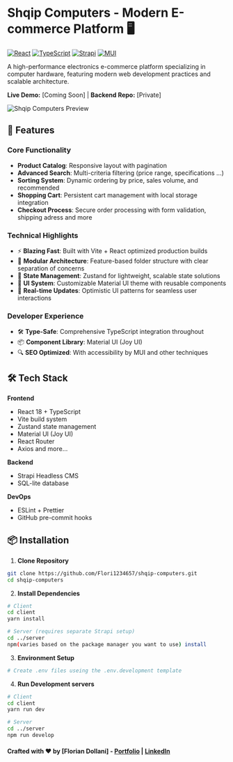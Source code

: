 # Shqip Computers - Modern E-commerce Platform 🖥️

[![React](https://img.shields.io/badge/React-20232A?style=for-the-badge&logo=react&logoColor=61DAFB)](https://react.dev/)
[![TypeScript](https://img.shields.io/badge/TypeScript-3178C6?style=for-the-badge&logo=typescript&logoColor=white)](https://www.typescriptlang.org/)
[![Strapi](https://img.shields.io/badge/Strapi-2F2E8B?style=for-the-badge&logo=strapi&logoColor=white)](https://strapi.io/)
[![MUI](https://img.shields.io/badge/MUI-007FFF?style=for-the-badge&logo=mui&logoColor=white)](https://mui.com/)

A high-performance electronics e-commerce platform specializing in computer hardware, featuring modern web development practices and scalable architecture.

**Live Demo:** [Coming Soon] | **Backend Repo:** [Private]

![Shqip Computers Preview](https://via.placeholder.com/800x400.png?text=Shqip+Computers+Screenshot) <!-- Add real screenshot -->

## 🚀 Features

### Core Functionality
- **Product Catalog**: Responsive layout with pagination
- **Advanced Search**: Multi-criteria filtering (price range, specifications ...)
- **Sorting System**: Dynamic ordering by price, sales volume, and recommended
- **Shopping Cart**: Persistent cart management with local storage integration
- **Checkout Process**: Secure order processing with form validation, shipping adress and more

### Technical Highlights
- ⚡ **Blazing Fast**: Built with Vite + React optimized production builds
- 🧩 **Modular Architecture**: Feature-based folder structure with clear separation of concerns
- 🐻 **State Management**: Zustand for lightweight, scalable state solutions
- 💅 **UI System**: Customizable Material UI theme with reusable components
- 🔄 **Real-time Updates**: Optimistic UI patterns for seamless user interactions

### Developer Experience
- 🛠️ **Type-Safe**: Comprehensive TypeScript integration throughout
- 📦 **Component Library**: Material UI (Joy UI)
- 🔍 **SEO Optimized**: With accessibility by MUI and other techniques

## 🛠️ Tech Stack

**Frontend**
- React 18 + TypeScript
- Vite build system
- Zustand state management
- Material UI (Joy UI)
- React Router
- Axios and more...

**Backend**
- Strapi Headless CMS
- SQL-lite database

**DevOps**
- ESLint + Prettier
- GitHub pre-commit hooks

## 📦 Installation

1. **Clone Repository**
```bash
git clone https://github.com/Flori1234657/shqip-computers.git
cd shqip-computers 
```
2. **Install Dependencies**
```bash
# Client
cd client
yarn install

# Server (requires separate Strapi setup)
cd ../server
npm(varies based on the package manager you want to use) install
```
3. **Environment Setup**
```bash
# Create .env files useing the .env.development template
```
4. **Run Development servers**
```bash
# Client
cd client
yarn run dev

# Server
cd ../server
npm run develop
```

#### Crafted with ❤️ by [Florian Dollani] - [Portfolio](https://portfolio-project-45af5.web.app/) | [LinkedIn](https://www.linkedin.com/in/florian-dollani/)
